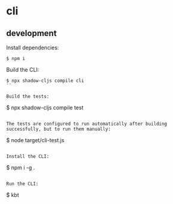 # cli

## development

Install dependencies:

```
$ npm i
```

Build the CLI:

```
$ npx shadow-cljs compile cli
``

Build the tests:

```
$ npx shadow-cljs compile test
```

The tests are configured to run automatically after building successfully, but to run them manually:

```
$ node target/cli-test.js
```

Install the CLI:

```
$ npm i -g .
```

Run the CLI:

```
$ kbt
```

